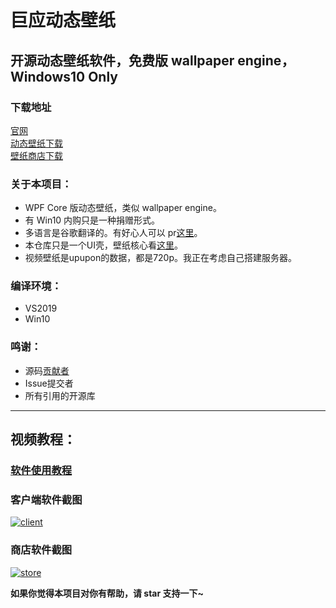 # 巨应动态壁纸 

## 开源动态壁纸软件，免费版 wallpaper engine，Windows10 Only

### 下载地址

[官网](https://mscoder.cn/products/LiveWallpaper.html)  
[动态壁纸下载](https://www.microsoft.com/store/apps/9MV8GK87MZ05)  
[壁纸商店下载](https://www.microsoft.com/store/apps/9PNN27P9SS38)

### 关于本项目：
- WPF Core 版动态壁纸，类似 wallpaper engine。
- 有 Win10 内购只是一种捐赠形式。
- 多语言是谷歌翻译的。有好心人可以 pr[这里](https://github.com/MscoderStudio/LiveWallpaper/blob/master/LiveWallpaper/Res/Languages/en.json)。
- 本仓库只是一个UI壳，壁纸核心看[这里](https://github.com/MscoderStudio/LiveWallpaperEngine)。
- 视频壁纸是upupon的数据，都是720p。我正在考虑自己搭建服务器。

### 编译环境：
- VS2019
- Win10 

### 鸣谢：
* 源码[贡献者](/Docs/Contribution.md)
* Issue提交者
* 所有引用的开源库
---

## 视频教程：

### [软件使用教程](https://www.bilibili.com/video/av48407705/)

### 客户端软件截图

[![client](https://github.com/WallpaperTools/WallpaperTool/raw/master/screenshots/client.png)](https://github.com/WallpaperTools/WallpaperTool/blob/master/screenshots/client.png)

### 商店软件截图

[![store](https://github.com/WallpaperTools/WallpaperTool/raw/master/screenshots/store.png)](https://github.com/WallpaperTools/WallpaperTool/blob/master/screenshots/store.png)

**如果你觉得本项目对你有帮助，请 star 支持一下~**
